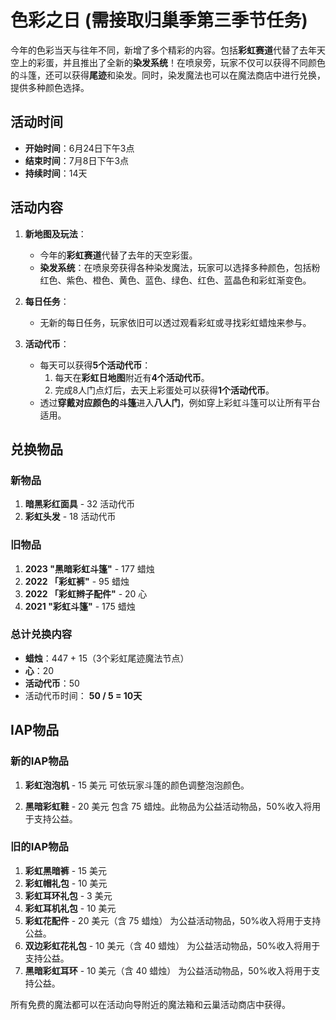 # 色彩之日 (需接取归巢季第三季节任务)

今年的色彩当天与往年不同，新增了多个精彩的内容。包括**彩虹赛道**代替了去年天空上的彩蛋，并且推出了全新的**染发系统**！在喷泉旁，玩家不仅可以获得不同颜色的斗篷，还可以获得**尾迹**和染发。同时，染发魔法也可以在魔法商店中进行兑换，提供多种颜色选择。

## 活动时间
- **开始时间**：6月24日下午3点
- **结束时间**：7月8日下午3点
- **持续时间**：14天

## 活动内容
1. **新地图及玩法**：
   - 今年的**彩虹赛道**代替了去年的天空彩蛋。
   - **染发系统**：在喷泉旁获得各种染发魔法，玩家可以选择多种颜色，包括粉红色、紫色、橙色、黄色、蓝色、绿色、红色、蓝晶色和彩虹渐变色。

2. **每日任务**：
   - 无新的每日任务，玩家依旧可以透过观看彩虹或寻找彩虹蜡烛来参与。

3. **活动代币**：
   - 每天可以获得**5个活动代币**：
     1. 每天在**彩虹日地图**附近有**4个活动代币**。
     2. 完成8人门点灯后，去天上彩蛋处可以获得**1个活动代币**。
   - 透过**穿戴对应颜色的斗篷**进入**八人门**，例如穿上彩虹斗篷可以让所有平台适用。

## 兑换物品

### 新物品
1. **暗黑彩红面具** - 32 活动代币
2. **彩虹头发** - 18 活动代币

### 旧物品
1. **2023 "黑暗彩虹斗篷"** - 177 蜡烛
2. **2022 「彩虹裤"** - 95 蜡烛
3. **2022 「彩虹辫子配件"** - 20 心
4. **2021 "彩虹斗篷"** - 175 蜡烛

### 总计兑换内容
- **蜡烛**：447 + 15（3个彩虹尾迹魔法节点）
- **心**：20
- **活动代币**：50
- 活动代币时间： **50 / 5 = 10天**

## IAP物品

### 新的IAP物品
1. **彩虹泡泡机** - 15 美元
   可依玩家斗篷的颜色调整泡泡颜色。

2. **黑暗彩虹鞋** - 20 美元
   包含 75 蜡烛。此物品为公益活动物品，50%收入将用于支持公益。

### 旧的IAP物品
1. **彩虹黑暗裤** - 15 美元
2. **彩虹帽礼包** - 10 美元
3. **彩虹耳环礼包** - 3 美元
4. **彩虹耳机礼包** - 10 美元
5. **彩虹花配件** - 20 美元（含 75 蜡烛）
   为公益活动物品，50%收入将用于支持公益。
6. **双边彩虹花礼包** - 10 美元（含 40 蜡烛）
   为公益活动物品，50%收入将用于支持公益。
7. **黑暗彩虹耳环** - 10 美元（含 40 蜡烛）
   为公益活动物品，50%收入将用于支持公益。

所有免费的魔法都可以在活动向导附近的魔法箱和云巢活动商店中获得。